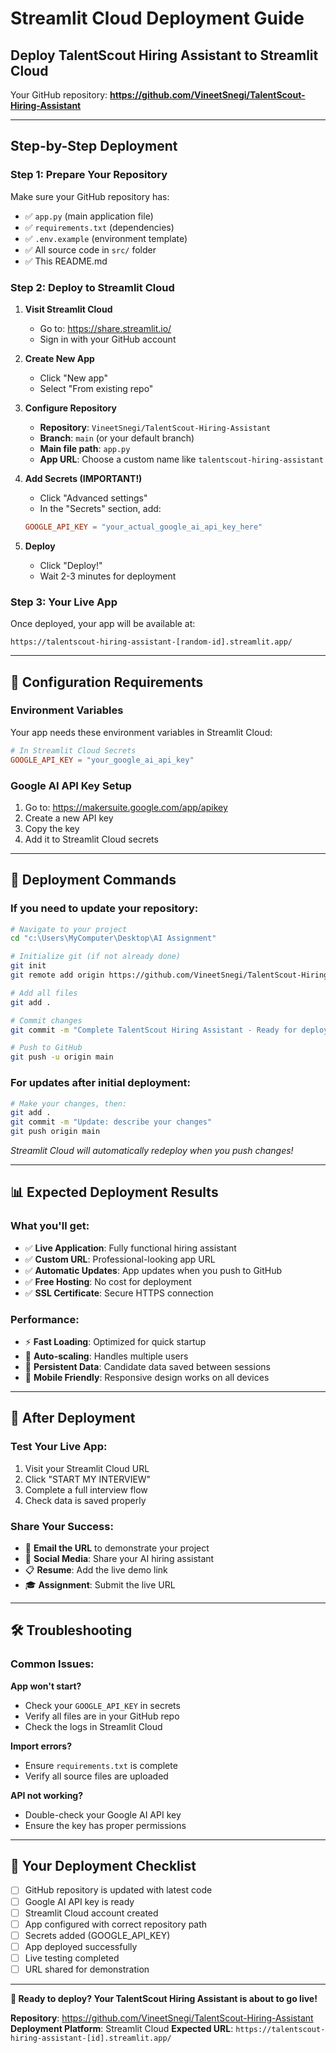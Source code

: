 # Streamlit Cloud Deployment Guide

## **Deploy TalentScout Hiring Assistant to Streamlit Cloud**

Your GitHub repository: **https://github.com/VineetSnegi/TalentScout-Hiring-Assistant**

---

## **Step-by-Step Deployment**

### **Step 1: Prepare Your Repository**

Make sure your GitHub repository has:
- ✅ `app.py` (main application file)
- ✅ `requirements.txt` (dependencies)
- ✅ `.env.example` (environment template)
- ✅ All source code in `src/` folder
- ✅ This README.md

### **Step 2: Deploy to Streamlit Cloud**

1. **Visit Streamlit Cloud**
   - Go to: https://share.streamlit.io/
   - Sign in with your GitHub account

2. **Create New App**
   - Click "New app"
   - Select "From existing repo"

3. **Configure Repository**
   - **Repository**: `VineetSnegi/TalentScout-Hiring-Assistant`
   - **Branch**: `main` (or your default branch)
   - **Main file path**: `app.py`
   - **App URL**: Choose a custom name like `talentscout-hiring-assistant`

4. **Add Secrets (IMPORTANT!)**
   - Click "Advanced settings"
   - In the "Secrets" section, add:
   ```toml
   GOOGLE_API_KEY = "your_actual_google_ai_api_key_here"
   ```

5. **Deploy**
   - Click "Deploy!"
   - Wait 2-3 minutes for deployment

### **Step 3: Your Live App**

Once deployed, your app will be available at:
```
https://talentscout-hiring-assistant-[random-id].streamlit.app/
```

---

## 🔧 **Configuration Requirements**

### **Environment Variables**
Your app needs these environment variables in Streamlit Cloud:

```toml
# In Streamlit Cloud Secrets
GOOGLE_API_KEY = "your_google_ai_api_key"
```

### **Google AI API Key Setup**
1. Go to: https://makersuite.google.com/app/apikey
2. Create a new API key
3. Copy the key
4. Add it to Streamlit Cloud secrets

---

## 🎯 **Deployment Commands**

### **If you need to update your repository:**

```bash
# Navigate to your project
cd "c:\Users\MyComputer\Desktop\AI Assignment"

# Initialize git (if not already done)
git init
git remote add origin https://github.com/VineetSnegi/TalentScout-Hiring-Assistant.git

# Add all files
git add .

# Commit changes
git commit -m "Complete TalentScout Hiring Assistant - Ready for deployment"

# Push to GitHub
git push -u origin main
```

### **For updates after initial deployment:**

```bash
# Make your changes, then:
git add .
git commit -m "Update: describe your changes"
git push origin main
```

*Streamlit Cloud will automatically redeploy when you push changes!*

---

## 📊 **Expected Deployment Results**

### **What you'll get:**
- ✅ **Live Application**: Fully functional hiring assistant
- ✅ **Custom URL**: Professional-looking app URL
- ✅ **Automatic Updates**: App updates when you push to GitHub
- ✅ **Free Hosting**: No cost for deployment
- ✅ **SSL Certificate**: Secure HTTPS connection

### **Performance:**
- ⚡ **Fast Loading**: Optimized for quick startup
- 🔄 **Auto-scaling**: Handles multiple users
- 💾 **Persistent Data**: Candidate data saved between sessions
- 📱 **Mobile Friendly**: Responsive design works on all devices

---

## 🎉 **After Deployment**

### **Test Your Live App:**
1. Visit your Streamlit Cloud URL
2. Click "START MY INTERVIEW"
3. Complete a full interview flow
4. Check data is saved properly

### **Share Your Success:**
- 📧 **Email the URL** to demonstrate your project
- 📱 **Social Media**: Share your AI hiring assistant
- 📋 **Resume**: Add the live demo link
- 🎓 **Assignment**: Submit the live URL

---

## 🛠️ **Troubleshooting**

### **Common Issues:**

**App won't start?**
- Check your `GOOGLE_API_KEY` in secrets
- Verify all files are in your GitHub repo
- Check the logs in Streamlit Cloud

**Import errors?**
- Ensure `requirements.txt` is complete
- Verify all source files are uploaded

**API not working?**
- Double-check your Google AI API key
- Ensure the key has proper permissions

---

## 🎯 **Your Deployment Checklist**

- [ ] GitHub repository is updated with latest code
- [ ] Google AI API key is ready
- [ ] Streamlit Cloud account created
- [ ] App configured with correct repository path
- [ ] Secrets added (GOOGLE_API_KEY)
- [ ] App deployed successfully
- [ ] Live testing completed
- [ ] URL shared for demonstration

---

**🚀 Ready to deploy? Your TalentScout Hiring Assistant is about to go live!**

**Repository**: https://github.com/VineetSnegi/TalentScout-Hiring-Assistant
**Deployment Platform**: Streamlit Cloud
**Expected URL**: `https://talentscout-hiring-assistant-[id].streamlit.app/`
